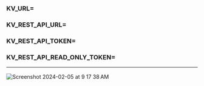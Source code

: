 ### KV_URL=
### KV_REST_API_URL=
### KV_REST_API_TOKEN=
### KV_REST_API_READ_ONLY_TOKEN=<hr>

![Screenshot 2024-02-05 at 9 17 38 AM](https://github.com/sudo-self/kv-redis-page-view/assets/119916323/8d582ed1-375f-4a3a-b4e6-0c050b62620e)

